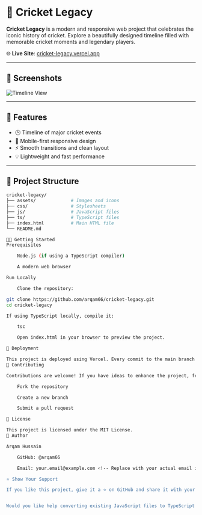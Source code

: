 # 🏏 Cricket Legacy

**Cricket Legacy** is a modern and responsive web project that celebrates the iconic history of cricket. Explore a beautifully designed timeline filled with memorable cricket moments and legendary players.

🌐 **Live Site**: [cricket-legacy.vercel.app](https://cricket-legacy.vercel.app/#timeline)

---

## 📸 Screenshots

![Timeline View](https://cricket-legacy.vercel.app/og-image.jpg) <!-- Replace with actual image if different -->

---

## 🚀 Features

- 🕒 Timeline of major cricket events
- 📱 Mobile-first responsive design
- ⚡ Smooth transitions and clean layout
- 💡 Lightweight and fast performance

---



## 📁 Project Structure

```bash
cricket-legacy/
├── assets/             # Images and icons
├── css/                # Stylesheets
├── js/                 # JavaScript files
├── ts/                 # TypeScript files
├── index.html          # Main HTML file
└── README.md

🧑‍💻 Getting Started
Prerequisites

    Node.js (if using a TypeScript compiler)

    A modern web browser

Run Locally

    Clone the repository:

git clone https://github.com/arqam66/cricket-legacy.git
cd cricket-legacy

If using TypeScript locally, compile it:

    tsc

    Open index.html in your browser to preview the project.

📌 Deployment

This project is deployed using Vercel. Every commit to the main branch is automatically deployed to production.
🙌 Contributing

Contributions are welcome! If you have ideas to enhance the project, feel free to:

    Fork the repository

    Create a new branch

    Submit a pull request

📝 License

This project is licensed under the MIT License.
👤 Author

Arqam Hussain

    GitHub: @arqam66

    Email: your.email@example.com <!-- Replace with your actual email if you'd like -->

⭐️ Show Your Support

If you like this project, give it a ⭐️ on GitHub and share it with your friends who love cricket!


Would you like help converting existing JavaScript files to TypeScript or setting up a `tsconfig.json` file?

